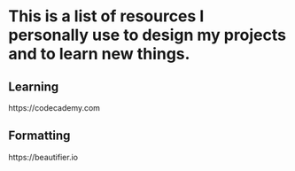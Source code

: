 <h1>This is a list of resources I personally use to design my projects and to learn new things.</h1>

<h2>Learning</h2>
https://codecademy.com
<h2>Formatting</h2>
https://beautifier.io
